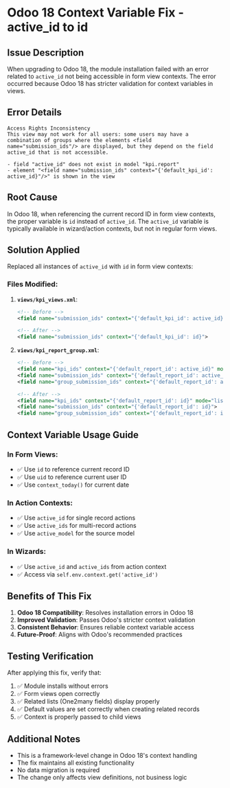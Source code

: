 # Odoo 18 Context Variable Fix - active_id to id

## Issue Description

When upgrading to Odoo 18, the module installation failed with an error related to `active_id` not being accessible in form view contexts. The error occurred because Odoo 18 has stricter validation for context variables in views.

## Error Details

```
Access Rights Inconsistency
This view may not work for all users: some users may have a combination of groups where the elements <field name="submission_ids"/> are displayed, but they depend on the field active_id that is not accessible.

- field "active_id" does not exist in model "kpi.report"
- element "<field name="submission_ids" context="{'default_kpi_id': active_id}"/>" is shown in the view
```

## Root Cause

In Odoo 18, when referencing the current record ID in form view contexts, the proper variable is `id` instead of `active_id`. The `active_id` variable is typically available in wizard/action contexts, but not in regular form views.

## Solution Applied

Replaced all instances of `active_id` with `id` in form view contexts:

### Files Modified:

1. **`views/kpi_views.xml`**:
   ```xml
   <!-- Before -->
   <field name="submission_ids" context="{'default_kpi_id': active_id}">
   
   <!-- After -->
   <field name="submission_ids" context="{'default_kpi_id': id}">
   ```

2. **`views/kpi_report_group.xml`**:
   ```xml
   <!-- Before -->
   <field name="kpi_ids" context="{'default_report_id': active_id}" mode="list,form">
   <field name="submission_ids" context="{'default_report_id': active_id}">
   <field name="group_submission_ids" context="{'default_report_id': active_id}">
   
   <!-- After -->
   <field name="kpi_ids" context="{'default_report_id': id}" mode="list,form">
   <field name="submission_ids" context="{'default_report_id': id}">
   <field name="group_submission_ids" context="{'default_report_id': id}">
   ```

## Context Variable Usage Guide

### In Form Views:
- ✅ Use `id` to reference current record ID
- ✅ Use `uid` to reference current user ID
- ✅ Use `context_today()` for current date

### In Action Contexts:
- ✅ Use `active_id` for single record actions
- ✅ Use `active_ids` for multi-record actions
- ✅ Use `active_model` for the source model

### In Wizards:
- ✅ Use `active_id` and `active_ids` from action context
- ✅ Access via `self.env.context.get('active_id')`

## Benefits of This Fix

1. **Odoo 18 Compatibility**: Resolves installation errors in Odoo 18
2. **Improved Validation**: Passes Odoo's stricter context validation
3. **Consistent Behavior**: Ensures reliable context variable access
4. **Future-Proof**: Aligns with Odoo's recommended practices

## Testing Verification

After applying this fix, verify that:

1. ✅ Module installs without errors
2. ✅ Form views open correctly
3. ✅ Related lists (One2many fields) display properly
4. ✅ Default values are set correctly when creating related records
5. ✅ Context is properly passed to child views

## Additional Notes

- This is a framework-level change in Odoo 18's context handling
- The fix maintains all existing functionality
- No data migration is required
- The change only affects view definitions, not business logic
